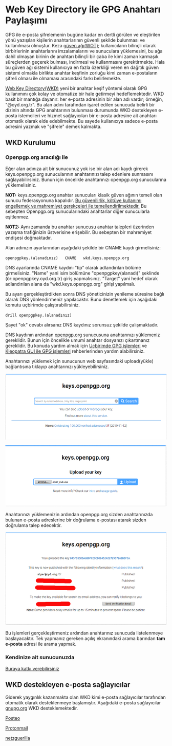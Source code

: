 # Web Key Directory ile GPG Anahtarı Paylaşımı

GPG ile e-posta şifrelemenin bugüne kadar en dertli görülen ve eleştirilen yönü yazışılan kişilerin anahtarlarının güvenli şekilde bulunması ve kullanılması olmuştur. Keza [güven ağı(WOT)](wot.md); kullanıcıların bilinçli olarak birbirlerinin anahtarlarını imzalamalarını ve sunuculara yüklemesini, bu ağa dahil olmayan birinin de anahtarı bilinçli bir çaba ile kimi zaman karmaşık süreçlerden geçerek bulması, indirmesi ve kullanmasını gerektirmekte. Hala bu güven ağı sistemi kullanıcıya en fazla özerkliği veren en dağıtık güven sistemi olmakla birlikte anahtar keşfinin zorluğu kimi zaman e-postaların şifreli olması ile olmaması arasındaki farkı belirlemekte.

[Web Key Directory(WKD)](https://wiki.gnupg.org/WKD) yeni bir anahtar keşif yöntemi olarak GPG kullanımını çok kolay ve otomatize bir hale getirmeyi hedeflemektedir. WKD basit bir mantığa dayanır: her e-posta adresinin bir alan adı vardır; örneğin, "@oyd.org.tr". Bu alan adını tarafından işaret edilen sunucuda belirli bir dizinin altında GPG anahtarının bulunması durumunda WKD destekleyen e-posta istemcileri ve hizmet sağlayıcıları bir e-posta adresine ait anahtarı otomatik olarak elde edebilmekte. Bu sayede kullanıcıya sadece e-posta adresini yazmak ve "şifrele" demek kalmakta.

## WKD Kurulumu

### Openpgp.org aracılığı ile

Eğer alan adınıza ait bir sunucunuz yok ise bir alan adı kaydı girerek keys.openpgp.org sunucularının anahtarınızı talep edenlere sunmasını sağlayabilirsiniz. Bunun için öncelikle anahtarınızı openpgp.org sunucularına yüklemelisiniz.

**NOT:** keys.openpgp.org anahtar sunucuları klasik güven ağının temeli olan sunucu federasyonuna kapalıdır. [Bu güvenilirlik, kötüye kullanımı engellemek ve mahremiyet gerekçeleri ile temellendirilmektedir.](https://keys.openpgp.org/about/faq) Bu sebepten Openpgp.org sunucularındaki anahtarlar diğer sunucularla eşitlenmez.

**NOT2:** Aynı zamanda bu anahtar sunucusu anahtar talepleri üzerinden yazışma trafiğinizin üstverisine erişebilir. Bu sebepten bir mahremiyet endişesi doğmaktadır.

Alan adınızın ayarlarından aşağıdaki şekilde bir CNAME kaydı girmelisiniz:

`openpgpkey.(alanadınız)   CNAME   wkd.keys.openpgp.org`

DNS ayarlarında CNAME kaydını "tip" olarak adlandırılan bölüme girmelisiniz. "Name" yani isim bölümüne "openpgpkey(alanadı)" şeklinde (ör:openpgpkey.oyd.org.tr) giriş yapmalısınız. "Target" yani hedef olarak adlandırılan alana da "wkd.keys.openpgp.org" girişi yapılmalı.

Bu ayarı gerçekleştirdikten sonra DNS yöneticinizin yenileme süresine bağlı olarak DNS yönlendirmeniz yapılacaktır. Bunu denetlemek için aşağıdaki komutu uçbirimde çalıştırabilirsiniz.

`drill openpgpkey.(alanadınız)`

Şayet "ok" cevabı alırsanız DNS kaydınız sorunsuz şekilde çalışmaktadır.

DNS kaydının ardından [openpgp.org](https://keys.openpgp.org) sunucusuna anahtarınızı yüklemeniz gereklidir. Bunun için öncelikle umumi anahtar dosyanızı çıkartmanız gereklidir. Bu konuda yardım almak için [Uçbirimde GPG işlemleri](ucbirim_gpg.md) ve [Kleopatra GUI ile GPG işlemleri](gui_gpg.md) rehberlerinden yardım alabilirsiniz.

Anahtarınızı yüklemek için sunucunun web sayfasındaki upload(yükle) bağlantısına tıklayıp anahtarınızı yükleyebilirsiniz.

![alt-text](wkd/openpgporg.png)

![alt-text](wkd/openpgporg_up.png)

Anahtarınızı yüklemenizin ardından openpgp.org sizden anahtarınızda bulunan e-posta adreslerine bir doğrulama e-postası atarak sizden doğrulama talep edecektir.

![alt-text](wkd/openpgporg_up2.png)

Bu işlemleri gerçekleştirmeniz ardından anahtarınız sunucuda listelenmeye başlayacaktır. Tek yapmanız gereken açılış ekranındaki arama barından **tam e-posta** adresi ile arama yapmak.

### Kendinize ait sunucunuzda

[Buraya katkı verebilirsiniz](https://oyd.org.tr)

## WKD destekleyen e-posta sağlayıcılar

Giderek yaygınlık kazanmakta olan WKD kimi e-posta sağlayıcılar tarafından otomatik olarak desteklenmeye başlamıştır. Aşağıdaki e-posta sağlayıcılar [gnupg.org](https://wiki.gnupg.org/WKD) WKD desteklemektedir.

[Posteo](https://posteo.de)

[Protonmail](https://protonmail.com)

[netzguerilla](https://netzguerilla.net/)
